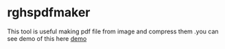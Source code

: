 # rghspdfmaker

This tool is useful making pdf file from image and compress them
.you can see demo of this here 
<a href="https://paretag.github.io/pdfmaker/">demo</a>
